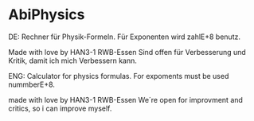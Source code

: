 # AbiPhysics
DE:
Rechner für Physik-Formeln.
Für Exponenten wird zahlE+8 benutz.

Made with love by HAN3-1 RWB-Essen
Sind offen für Verbesserung und Kritik, damit ich mich Verbessern kann.

ENG:
Calculator for physics formulas.
For expoments must be used nummberE+8.

made with love by HAN3-1 RWB-Essen
We´re open for improvment and critics, so i can improve myself.
